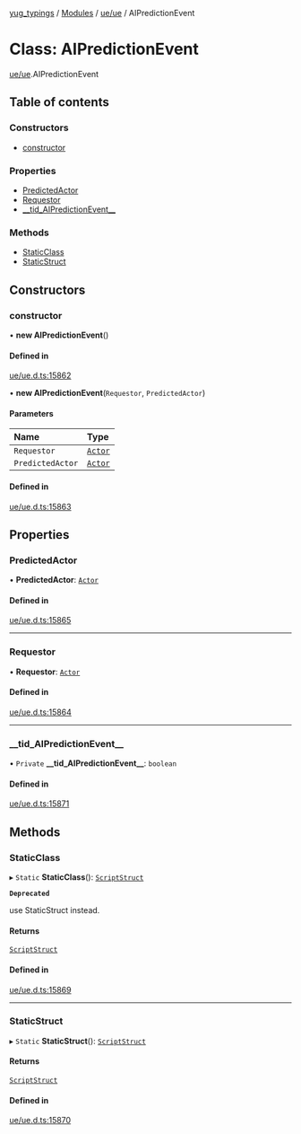 [yug_typings](../README.md) / [Modules](../modules.md) / [ue/ue](../modules/ue_ue.md) / AIPredictionEvent

# Class: AIPredictionEvent

[ue/ue](../modules/ue_ue.md).AIPredictionEvent

## Table of contents

### Constructors

- [constructor](ue_ue.AIPredictionEvent.md#constructor)

### Properties

- [PredictedActor](ue_ue.AIPredictionEvent.md#predictedactor)
- [Requestor](ue_ue.AIPredictionEvent.md#requestor)
- [\_\_tid\_AIPredictionEvent\_\_](ue_ue.AIPredictionEvent.md#__tid_aipredictionevent__)

### Methods

- [StaticClass](ue_ue.AIPredictionEvent.md#staticclass)
- [StaticStruct](ue_ue.AIPredictionEvent.md#staticstruct)

## Constructors

### constructor

• **new AIPredictionEvent**()

#### Defined in

[ue/ue.d.ts:15862](https://github.com/YugMetaverse/yug_typings/blob/b7d9b19/ue/ue.d.ts#L15862)

• **new AIPredictionEvent**(`Requestor`, `PredictedActor`)

#### Parameters

| Name | Type |
| :------ | :------ |
| `Requestor` | [`Actor`](ue_ue.Actor.md) |
| `PredictedActor` | [`Actor`](ue_ue.Actor.md) |

#### Defined in

[ue/ue.d.ts:15863](https://github.com/YugMetaverse/yug_typings/blob/b7d9b19/ue/ue.d.ts#L15863)

## Properties

### PredictedActor

• **PredictedActor**: [`Actor`](ue_ue.Actor.md)

#### Defined in

[ue/ue.d.ts:15865](https://github.com/YugMetaverse/yug_typings/blob/b7d9b19/ue/ue.d.ts#L15865)

___

### Requestor

• **Requestor**: [`Actor`](ue_ue.Actor.md)

#### Defined in

[ue/ue.d.ts:15864](https://github.com/YugMetaverse/yug_typings/blob/b7d9b19/ue/ue.d.ts#L15864)

___

### \_\_tid\_AIPredictionEvent\_\_

• `Private` **\_\_tid\_AIPredictionEvent\_\_**: `boolean`

#### Defined in

[ue/ue.d.ts:15871](https://github.com/YugMetaverse/yug_typings/blob/b7d9b19/ue/ue.d.ts#L15871)

## Methods

### StaticClass

▸ `Static` **StaticClass**(): [`ScriptStruct`](ue_ue.ScriptStruct.md)

**`Deprecated`**

use StaticStruct instead.

#### Returns

[`ScriptStruct`](ue_ue.ScriptStruct.md)

#### Defined in

[ue/ue.d.ts:15869](https://github.com/YugMetaverse/yug_typings/blob/b7d9b19/ue/ue.d.ts#L15869)

___

### StaticStruct

▸ `Static` **StaticStruct**(): [`ScriptStruct`](ue_ue.ScriptStruct.md)

#### Returns

[`ScriptStruct`](ue_ue.ScriptStruct.md)

#### Defined in

[ue/ue.d.ts:15870](https://github.com/YugMetaverse/yug_typings/blob/b7d9b19/ue/ue.d.ts#L15870)
